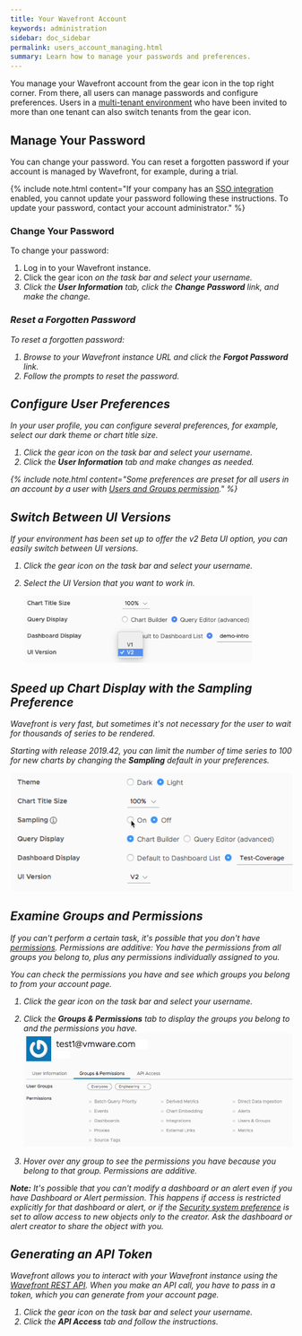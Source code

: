 ```yaml
---
title: Your Wavefront Account
keywords: administration
sidebar: doc_sidebar
permalink: users_account_managing.html
summary: Learn how to manage your passwords and preferences.
---
```

You manage your Wavefront account from the gear icon in the top right corner. From there, all users can manage passwords and configure preferences. Users in a [multi-tenant environment](authentication.html#multi-tenant-authentication) who have been invited to more than one tenant can also switch tenants from the gear icon.

## Manage Your Password

You can change your password. You can reset a forgotten password if your account is managed by Wavefront, for example, during a trial.

{% include note.html content="If your company has an [SSO integration](integrations_authentication.html) enabled, you cannot update your password following these instructions. To update your password, contact your account administrator." %}

### Change Your Password

To change your password:

1. Log in to your Wavefront instance.
1. Click the gear icon <i class="fa fa-cog"/> on the task bar and select your username.
2. Click the **User Information** tab, click the **Change Password** link, and make the change.

### Reset a Forgotten Password

To reset a forgotten password:

1. Browse to your Wavefront instance URL and click the **Forgot Password** link.
2. Follow the prompts to reset the password.


## Configure User Preferences

In your user profile, you can configure several preferences, for example, select our dark theme or chart title size.

1. Click the gear icon <i class="fa fa-cog"/> on the task bar and select your username.
1. Click the **User Information** tab and make changes as needed.


{% include note.html content="Some preferences are preset for all users in an account by a user with [Users and Groups permission](permissions_overview.html)." %}

## Switch Between UI Versions

If your environment has been set up to offer the v2 Beta UI option, you can easily switch between UI versions.

1. Click the gear icon <i class="fa fa-cog"/> on the task bar and select your username.
1. Select the UI Version that you want to work in.

   ![select UI version](/images/ui_version_menu.png)

## Speed up Chart Display with the Sampling Preference

Wavefront is very fast, but sometimes it's not necessary for the user to wait for thousands of series to be rendered.

Starting with release 2019.42, you can limit the number of time series to 100 for new charts by changing the **Sampling** default in your preferences.

![sampling preference](images/sampling_preference.png)


## Examine Groups and Permissions

If you can't perform a certain task, it's possible that you don't have [permissions](permissions_overview.html). Permissions are additive: You have the permissions from all groups you belong to, plus any permissions individually assigned to you.

You can check the permissions you have and see which groups you belong to from your account page.
1. Click the gear icon <i class="fa fa-cog"/> on the task bar and select your username.
2. Click the **Groups & Permissions** tab to display the groups you belong to and the permissions you have.
![groups and permissions](images/groups_and_permissions.png)

3. Hover over any group to see the permissions you have because you belong to that group. Permissions are additive.

**Note:** It's possible that you can't modify a dashboard or an alert even if you have Dashboard or Alert permission. This happens if access is restricted explicitly for that dashboard or alert, or if the [Security system preference](access.html) is set to allow access to new objects only to the creator. Ask the dashboard or alert creator to share the object with you.

## Generating an API Token

Wavefront allows you to interact with your Wavefront instance using the [Wavefront REST API](wavefront_api.html). When you make an API call, you have to pass in a token, which you can generate from your account page.

1. Click the gear icon <i class="fa fa-cog"/> on the task bar and select your username.
2. Click the **API Access** tab and follow the instructions.
